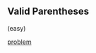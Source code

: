 ## Valid Parentheses
(easy)

<a href="https://leetcode.com/problems/valid-parentheses/">problem</a>
